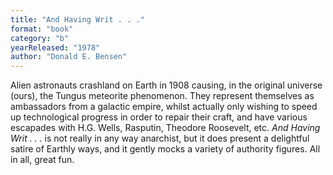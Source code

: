 ```yaml
---
title: "And Having Writ . . ."
format: "book"
category: "b"
yearReleased: "1978"
author: "Donald E. Bensen"
---
```

Alien astronauts crashland on Earth in 1908 causing, in  the original universe (ours), the Tungus meteorite phenomenon. They represent  themselves as ambassadors from a galactic empire, whilst actually only wishing  to speed up technological progress in order to repair their craft, and have  various escapades with H.G. Wells, Rasputin, Theodore Roosevelt, etc. <em>And  Having Writ . . .</em> is not really in any way anarchist, but it does present a  delightful satire of Earthly ways, and it gently mocks a variety of authority  figures. All in all, great fun.
 
